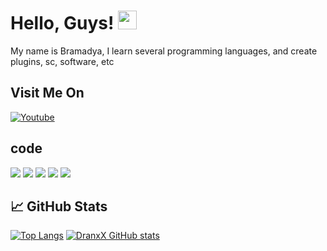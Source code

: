 <!-- More info, tips and tricks for making GitHub Profile README can be found in my article at https://towardsdatascience.com/build-a-stunning-readme-for-your-github-profile-9b80434fe5d7 -->
# Hello, Guys! <img src="https://raw.githubusercontent.com/MartinHeinz/MartinHeinz/master/wave.gif" width="30px">

My name is Bramadya, I learn several programming languages, and create plugins, sc, software, etc

## Visit Me On

[![Youtube](https://img.shields.io/badge/Youtube-FF0014?style=for-the-badge&logo=youtube&logoColor=white)](https://youtube.com/channel/UCf7iJsGUQ0J41hl2G2TnTZQ)

## code
![](https://img.shields.io/badge/code-C-informational?style=flat&logo=c&logoColor=white&color=2bbc8a)
![](https://img.shields.io/badge/Code-Python-informational?style=flat&logo=python&logoColor=white&color=2bbc8a)
![](https://img.shields.io/badge/Code-JavaScript-informational?style=flat&logo=javascript&logoColor=white&color=2bbc8a)
![](https://img.shields.io/badge/Code-php-informational?style=flat&logo=php&logoColor=white&color=2bbc8a)
![](https://img.shields.io/badge/code-html-informational?style=flat&logo=html&logoColor=white&color=2bbc8a)

## &#x1f4c8; GitHub Stats


<!-- Resources -->
<!-- Icons: https://simpleicons.org/ -->
<!-- GitHub Stats: https://github.com/anuraghazra/github-readme-stats -->
<!-- Emojis: https://emojipedia.org/emoji/ -->
<!-- HTML Emojis: https://www.fileformat.info/index.htm -->
<!-- Shields: https://shields.io/ -->

[![Top Langs](https://github-readme-stats.vercel.app/api/top-langs/?username=BramadyaFKS&layout=compact)](https://github.com/BramadyaFKS/github-readme-stats)
[![DranxX GitHub stats](https://github-readme-stats.vercel.app/api?username=BramadyaFKS)](https://github.com/BramadyaFKS/github-readme-stats)
